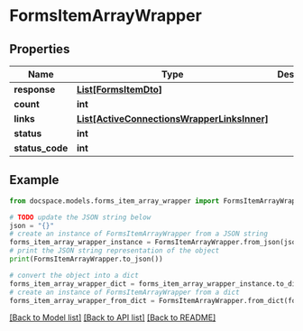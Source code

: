 # FormsItemArrayWrapper


## Properties

Name | Type | Description | Notes
------------ | ------------- | ------------- | -------------
**response** | [**List[FormsItemDto]**](FormsItemDto.md) |  | [optional] 
**count** | **int** |  | [optional] 
**links** | [**List[ActiveConnectionsWrapperLinksInner]**](ActiveConnectionsWrapperLinksInner.md) |  | [optional] 
**status** | **int** |  | [optional] 
**status_code** | **int** |  | [optional] 

## Example

```python
from docspace.models.forms_item_array_wrapper import FormsItemArrayWrapper

# TODO update the JSON string below
json = "{}"
# create an instance of FormsItemArrayWrapper from a JSON string
forms_item_array_wrapper_instance = FormsItemArrayWrapper.from_json(json)
# print the JSON string representation of the object
print(FormsItemArrayWrapper.to_json())

# convert the object into a dict
forms_item_array_wrapper_dict = forms_item_array_wrapper_instance.to_dict()
# create an instance of FormsItemArrayWrapper from a dict
forms_item_array_wrapper_from_dict = FormsItemArrayWrapper.from_dict(forms_item_array_wrapper_dict)
```
[[Back to Model list]](../README.md#documentation-for-models) [[Back to API list]](../README.md#documentation-for-api-endpoints) [[Back to README]](../README.md)


